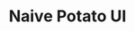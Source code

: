 ---
layout: home

title: Naive Potato UI

hero:
  name: Naive Potato UI
  text: Vue3 组件库
  tagline: 基于 Naive UI 封装的第三方组件库
  image:
    src: /logo.png
    alt: Naive Potato UI
  actions:
    - theme: brand
      text: 指南
      link: /guide/
    - theme: brand
      text: 组件
      link: /components/curd-table
    - theme: alt
      text: Github
      link: https://github.com/xby020/naive-potato-ui
---